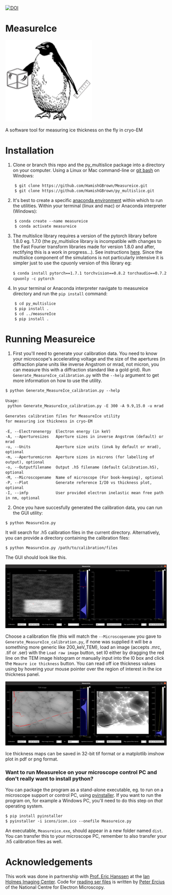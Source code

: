 [![DOI](https://zenodo.org/badge/432874462.svg)](https://zenodo.org/badge/latestdoi/432874462)
# MeasureIce

![MeasureIce logo](./icons/256x256.png)

A software tool for measuring ice thickness on the fly in cryo-EM

# Installation

1. Clone or branch this repo and the py_multislice package into a directory on your computer. Using a Linux or Mac command-line or [git bash](https://gitforwindows.org/) on Windows:
```
    $ git clone https://github.com/HamishGBrown/Measureice.git
    $ git clone https://github.com/HamishGBrown/py_multislice.git
```
2. It's best to create a specific [anaconda environment](https://www.anaconda.com/products/individual) within which to run the 
utilities. Within your terminal (linux and mac) or Anaconda interpreter (Windows):
```
    $ conda create --name measureice
    $ conda activate measureice
```
3. The multislice library requires a version of the pytorch library before 1.8.0 eg. 1.7.0 (the py_multislice library is incompatible with changes to the Fast Fourier transform libraries made for version 1.8.0 and after, rectifying this is a work in progress...). See instructions [here](https://pytorch.org/get-started/previous-versions/). Since the multislice component of the simulations is not particularly intensive it is simpler just to use the cpuonly version of this library eg:

    `$ conda install pytorch==1.7.1 torchvision==0.8.2 torchaudio==0.7.2 cpuonly -c pytorch`

4. In your terminal or Anaconda interpreter navigate to measureice directory and run the `pip install` command:
```    
    $ cd py_multislice
    $ pip install .
    $ cd ../measureIce
    $ pip install .
```
# Running Measureice

1. First you'll need to generate your calibration data. You need to know your microscope's accelerating voltage and the size of the apertures (in diffraction plane units like inverse Angstrom or mrad, not micron, you can measure this with a diffraction standard like a gold grid). Run `Generate_MeasureIce_calibration.py` with the `--help` argument to get more information on how to use the utility.
```
$ python Generate_MeasureIce_calibration.py --help

Usage: 
 python Generate_MeasureIce_calibration.py -E 300 -A 9.9,15.0 -u mrad

Generates calibration files for MeasureIce utility
for measuring ice thickness in cryo-EM

-E, --Electronenergy  Electron energy (in keV)
-A, --Aperturesizes   Aperture sizes in inverse Angstrom (default) or mrad
-u, --Units           Aperture size units (invA by default or mrad), optional
-m, --Aperturemicron  Aperture sizes in microns (for labelling of output), optional
-o, --Outputfilename  Output .h5 filename (default Calibration.h5), optional
-M, --Microscopename  Name of microscope (For book-keeping), optional
-P, --Plot            Generate reference I/I0 vs thickness plot, optional
-I, --imfp            User provided electron inelastic mean free path in nm, optional
```
2. Once you have succesfully generated the calibration data, you can run the GUI utility:
```
$ python MeasureIce.py
```
It will search for .h5 calibration files in the current directory. Alternatively, you can provide a directory containing the calibration files:
```
$ python MeasureIce.py /path/to/calibration/files
```
The GUI should look like this. 

![MeasureIce GUI](MeasureIceScreenshot.png)

Choose a calibration file (this will match the `--Microscopename` you gave to `Generate_MeasureIce_calibration.py`, if none was supplied it will be a something more generic like 200_keV_TEM), load an image (accepts .mrc, .tif or .ser) with the `Load raw image` button, set I0 either by dragging the red line on the TEM image histogram or manually input into the I0 box and click the `Meaure ice thickness` button. You can read off ice thickness values using by hovering your mouse pointer over the region of interest in the ice thickness panel. 

![MeasureIce GUI](MeasureIceScreenshot2.png)

Ice thickness maps can be saved in 32-bit tif format or a matplotlib imshow plot in pdf or png format.

### Want to run MeasureIce on your microscope control PC and don't really want to install python?

You can package the program as a stand-alone executable, eg. to run on a microscope support or control PC, using [pyinstaller](https://www.pyinstaller.org/). If you want to run the program on, for example a Windows PC, you'll need to do this step on _that_ operating system.
```
$ pip install pyinstaller
$ pyinstaller -i icons/icon.ico --onefile Measureice.py
```
An executable, `Measureice.exe`, should appear in a new folder named `dist`. You can transfer this to your microscope PC, remember to also transfer your .h5 calibration files as well.

# Acknowledgements

This work was done in partnership with [Prof. Eric Hanssen](https://findanexpert.unimelb.edu.au/profile/333629-eric-hanssen) at the [Ian Holmes Imaging Center](https://microscopy.unimelb.edu.au/em). Code for [reading ser files](https://github.com/ercius/openNCEM) is written by [Peter Ercius](https://github.com/ercius) of the National Centre for Electron Microscopy.


